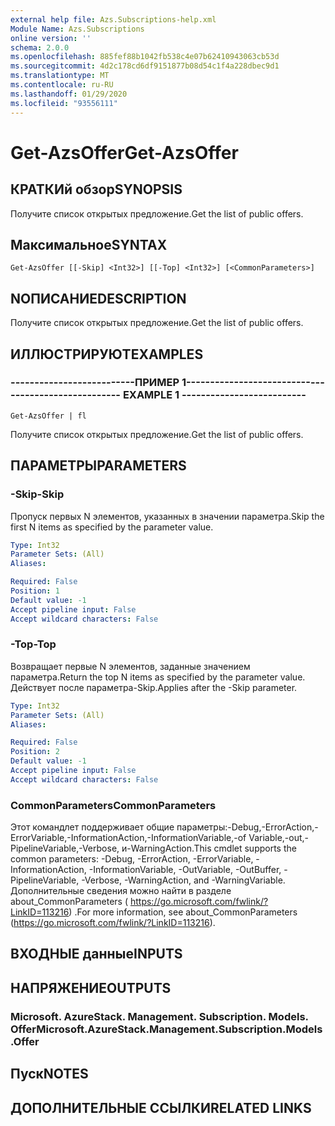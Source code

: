 ```yaml
---
external help file: Azs.Subscriptions-help.xml
Module Name: Azs.Subscriptions
online version: ''
schema: 2.0.0
ms.openlocfilehash: 885fef88b1042fb538c4e07b62410943063cb53d
ms.sourcegitcommit: 4d2c178cd6df9151877b08d54c1f4a228dbec9d1
ms.translationtype: MT
ms.contentlocale: ru-RU
ms.lasthandoff: 01/29/2020
ms.locfileid: "93556111"
---
```

# <span data-ttu-id="7b723-101">Get-AzsOffer</span><span class="sxs-lookup"><span data-stu-id="7b723-101">Get-AzsOffer</span></span>

## <span data-ttu-id="7b723-102">КРАТКИй обзор</span><span class="sxs-lookup"><span data-stu-id="7b723-102">SYNOPSIS</span></span>
<span data-ttu-id="7b723-103">Получите список открытых предложение.</span><span class="sxs-lookup"><span data-stu-id="7b723-103">Get the list of public offers.</span></span>

## <span data-ttu-id="7b723-104">Максимальное</span><span class="sxs-lookup"><span data-stu-id="7b723-104">SYNTAX</span></span>

```
Get-AzsOffer [[-Skip] <Int32>] [[-Top] <Int32>] [<CommonParameters>]
```

## <span data-ttu-id="7b723-105">NОПИСАНИЕ</span><span class="sxs-lookup"><span data-stu-id="7b723-105">DESCRIPTION</span></span>
<span data-ttu-id="7b723-106">Получите список открытых предложение.</span><span class="sxs-lookup"><span data-stu-id="7b723-106">Get the list of public offers.</span></span>

## <span data-ttu-id="7b723-107">ИЛЛЮСТРИРУЮТ</span><span class="sxs-lookup"><span data-stu-id="7b723-107">EXAMPLES</span></span>

### <span data-ttu-id="7b723-108">--------------------------ПРИМЕР 1--------------------------</span><span class="sxs-lookup"><span data-stu-id="7b723-108">-------------------------- EXAMPLE 1 --------------------------</span></span>
```
Get-AzsOffer | fl
```

<span data-ttu-id="7b723-109">Получите список открытых предложение.</span><span class="sxs-lookup"><span data-stu-id="7b723-109">Get the list of public offers.</span></span>

## <span data-ttu-id="7b723-110">ПАРАМЕТРЫ</span><span class="sxs-lookup"><span data-stu-id="7b723-110">PARAMETERS</span></span>

### <span data-ttu-id="7b723-111">-Skip</span><span class="sxs-lookup"><span data-stu-id="7b723-111">-Skip</span></span>
<span data-ttu-id="7b723-112">Пропуск первых N элементов, указанных в значении параметра.</span><span class="sxs-lookup"><span data-stu-id="7b723-112">Skip the first N items as specified by the parameter value.</span></span>

```yaml
Type: Int32
Parameter Sets: (All)
Aliases: 

Required: False
Position: 1
Default value: -1
Accept pipeline input: False
Accept wildcard characters: False
```

### <span data-ttu-id="7b723-113">-Top</span><span class="sxs-lookup"><span data-stu-id="7b723-113">-Top</span></span>
<span data-ttu-id="7b723-114">Возвращает первые N элементов, заданные значением параметра.</span><span class="sxs-lookup"><span data-stu-id="7b723-114">Return the top N items as specified by the parameter value.</span></span>
<span data-ttu-id="7b723-115">Действует после параметра-Skip.</span><span class="sxs-lookup"><span data-stu-id="7b723-115">Applies after the -Skip parameter.</span></span>

```yaml
Type: Int32
Parameter Sets: (All)
Aliases: 

Required: False
Position: 2
Default value: -1
Accept pipeline input: False
Accept wildcard characters: False
```

### <span data-ttu-id="7b723-116">CommonParameters</span><span class="sxs-lookup"><span data-stu-id="7b723-116">CommonParameters</span></span>
<span data-ttu-id="7b723-117">Этот командлет поддерживает общие параметры:-Debug,-ErrorAction,-ErrorVariable,-InformationAction,-InformationVariable,-of Variable,-out,-PipelineVariable,-Verbose, и-WarningAction.</span><span class="sxs-lookup"><span data-stu-id="7b723-117">This cmdlet supports the common parameters: -Debug, -ErrorAction, -ErrorVariable, -InformationAction, -InformationVariable, -OutVariable, -OutBuffer, -PipelineVariable, -Verbose, -WarningAction, and -WarningVariable.</span></span> <span data-ttu-id="7b723-118">Дополнительные сведения можно найти в разделе about_CommonParameters ( https://go.microsoft.com/fwlink/?LinkID=113216) .</span><span class="sxs-lookup"><span data-stu-id="7b723-118">For more information, see about_CommonParameters (https://go.microsoft.com/fwlink/?LinkID=113216).</span></span>

## <span data-ttu-id="7b723-119">ВХОДНЫЕ данные</span><span class="sxs-lookup"><span data-stu-id="7b723-119">INPUTS</span></span>

## <span data-ttu-id="7b723-120">НАПРЯЖЕНИЕ</span><span class="sxs-lookup"><span data-stu-id="7b723-120">OUTPUTS</span></span>

### <span data-ttu-id="7b723-121">Microsoft. AzureStack. Management. Subscription. Models. Offer</span><span class="sxs-lookup"><span data-stu-id="7b723-121">Microsoft.AzureStack.Management.Subscription.Models.Offer</span></span>

## <span data-ttu-id="7b723-122">Пуск</span><span class="sxs-lookup"><span data-stu-id="7b723-122">NOTES</span></span>

## <span data-ttu-id="7b723-123">ДОПОЛНИТЕЛЬНЫЕ ССЫЛКИ</span><span class="sxs-lookup"><span data-stu-id="7b723-123">RELATED LINKS</span></span>

